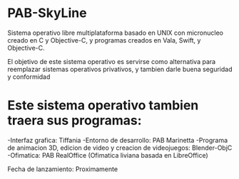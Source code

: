 # PAB-SkyLine
Sistema operativo libre multiplataforma basado en UNIX con micronucleo creado en C y Objective-C, y programas creados en Vala, Swift, y Objective-C.

El objetivo de este sistema operativo es servirse como alternativa para reemplazar sistemas operativos privativos, y tambien darle buena seguridad y conformidad

# Este sistema operativo tambien traera sus programas:
-Interfaz grafica: Tiffania
-Entorno de desarrollo: PAB Marinetta
-Programa de animacion 3D, edicion de video y creacion de videojuegos: Blender-ObjC
-Ofimatica: PAB RealOffice (Ofimatica liviana basada en LibreOffice)

Fecha de lanzamiento: Proximamente
